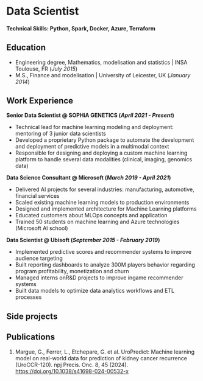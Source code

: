 # Data Scientist

#### Technical Skills: Python, Spark, Docker, Azure, Terraform

## Education
- Engineering degree, Mathematics, modelisation and statistics | INSA Toulouse, FR (_July 2015_)								       		
- M.S., Finance and modelisation | University of Leicester, UK (_January 2014_)	 			        		

## Work Experience
**Senior Data Scientist @ SOPHiA GENETICS (_April 2021 - Present_)**
- Technical lead for machine learning modeling and deployment: mentoring of 3 junior data scientists
- Developed a proprietary Python package to automate the development and deployment of predictive models in a multimodal context
- Responsible for designing and deploying a custom machine learning platform to handle several data modalities (clinical, imaging, genomics data)

**Data Science Consultant @ Microsoft (_March 2019 - April 2021_)**
- Delivered AI projects for several industries: manufacturing, automotive, financial services
- Scaled existing machine learning models to production environments
- Designed and implemented architecture for Machine Learning platforms
- Educated customers about MLOps concepts and application
- Trained 50 students on machine learning and Azure technologies (Microsoft AI school)

**Data Scientist @ Ubisoft (_September 2015 - February 2019_)**
- Implemented predictive scores and recommender systems to improve audience targeting
- Built reporting dashboards to analyze 300M players behavior regarding program profitability, monetization and churn
- Managed interns onR&D projects to improve ingame recommender systems
- Built data models to optimize data analytics workflows and ETL processes

## Side projects

## Publications
1. Margue, G., Ferrer, L., Etchepare, G. et al. UroPredict: Machine learning model on real-world data for prediction of kidney cancer recurrence (UroCCR-120). npj Precis. Onc. 8, 45 (2024). https://doi.org/10.1038/s41698-024-00532-x
